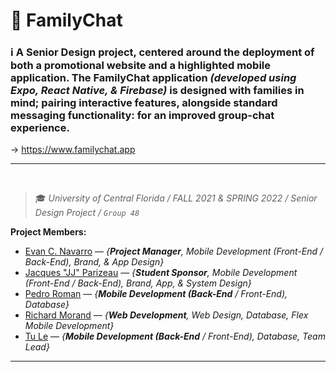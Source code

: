 # :speech_balloon: FamilyChat

### :information_source: A Senior Design project, centered around the deployment of both a promotional website and a highlighted mobile application. The FamilyChat application _(developed using Expo, React Native, & Firebase)_ is designed with families in mind; pairing interactive features, alongside standard messaging functionality: for an improved group-chat experience.

→  https://www.familychat.app

<hr>
<br>

> :mortar_board: _University of Central Florida / FALL 2021 & SPRING 2022 / Senior Design Project / `Group 48`_

**Project Members:**
- [Evan C. Navarro](https://www.linkedin.com/in/EvanCNavarro/) — _{**Project Manager**, Mobile Development (Front-End / Back-End), Brand, & App Design}_
- [Jacques "JJ" Parizeau](https://www.linkedin.com/in/jjparizeau/) — _{**Student Sponsor**, Mobile Development (Front-End / Back-End), Brand, App, & System Design}_
- [Pedro Roman](https://www.linkedin.com/in/pedro-roman-profile/) — _{**Mobile Development (Back-End** / Front-End), Database}_
- [Richard Morand](https://www.linkedin.com/in/richard-m-7a5235208/) — _{**Web Development**, Web Design, Database, Flex Mobile Development}_
- [Tu Le](https://www.linkedin.com/in/connect-tu-le/) — _{**Mobile Development (Back-End** / Front-End), Database, Team Lead}_

<hr>
<br>
